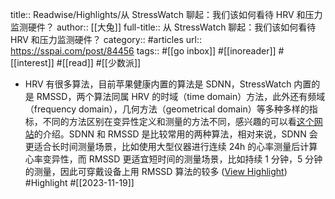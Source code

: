 title:: Readwise/Highlights/从 StressWatch 聊起：我们该如何看待 HRV 和压力监测硬件？
author:: [[大兔]]
full-title:: 从 StressWatch 聊起：我们该如何看待 HRV 和压力监测硬件？
category:: #articles
url:: https://sspai.com/post/84456
tags:: #[[go inbox]] #[[inoreader]] #[[interest]] #[[read]] #[[少数派]]
- HRV 有很多算法，目前苹果健康内置的算法是 SDNN，StressWatch 内置的是 RMSSD，两个算法同属 HRV 的时域（time domain）方法，此外还有频域（frequency domain），几何方法（geometrical domain）等多种多样的指标，不同的方法区别在变异性定义和测量的方法不同，感兴趣的可以看[这个网站](https://sspai.com/link?target=https%3A%2F%2Fwww.kubios.com%2Fhrv-analysis-methods%2F)的介绍。SDNN 和 RMSSD 是比较常用的两种算法，相对来说，SDNN 会更适合长时间测量场景，比如使用大型仪器进行连续 24h 的心率测量后计算心率变异性，而 RMSSD 更适宜短时间的测量场景，比如持续 1 分钟，5 分钟的测量，因此可穿戴设备上用 RMSSD 算法的较多 ([View Highlight](https://read.readwise.io/read/01hfkxd5bv7a7sk3ph4z5jryc3)) #Highlight #[[2023-11-19]]